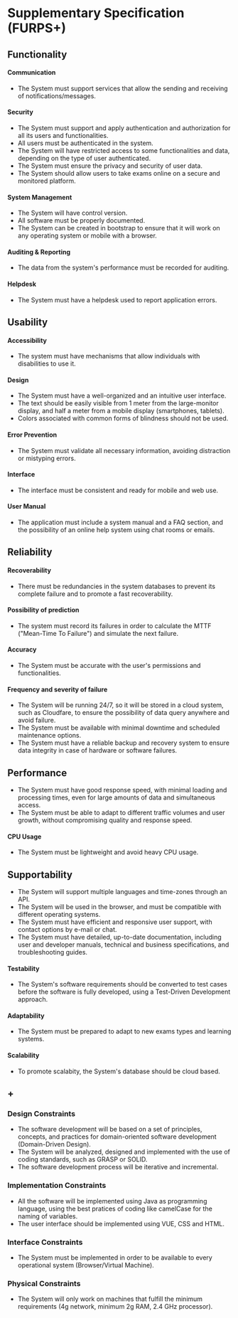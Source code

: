 # Supplementary Specification (FURPS+)

## Functionality

#### Communication
- The System must support services that allow the sending and receiving of notifications/messages.

#### Security
- The System must support and apply authentication and authorization for all its users and functionalities.
- All users must be authenticated in the system.
- The System will have restricted access to some functionalities and data, depending on the type of user authenticated.
- The System must ensure the privacy and security of user data.
- The System should allow users to take exams online on a secure and monitored platform.

#### System Management
- The System will have control version.
- All software must be properly documented.
- The System can be created in bootstrap to ensure that it will work on any operating system or mobile with a browser.

#### Auditing & Reporting
- The data from the system's performance must be recorded for auditing.

#### Helpdesk
- The System must have a helpdesk used to report application errors.


## Usability

#### Accessibility
- The system must have mechanisms that allow individuals with disabilities to use it.

#### Design
- The System must have a well-organized and an intuitive user interface.
- The text should be easily visible from 1 meter from the large-monitor display, and half a meter from a mobile display (smartphones, tablets).
- Colors associated with common forms of blindness should not be used.

#### Error Prevention
- The System must validate all necessary information, avoiding distraction or mistyping errors.

#### Interface
- The interface must be consistent and ready for mobile and web use.

#### User Manual
- The application must include a system manual and a FAQ section, and the possibility of an online help system using chat rooms or emails.


## Reliability

#### Recoverability
- There must be redundancies in the system databases to prevent its complete failure and to promote a fast recoverability.

#### Possibility of prediction
- The system must record its failures in order to calculate the MTTF ("Mean-Time To Failure") and simulate the next failure.

#### Accuracy
- The System must be accurate with the user's permissions and functionalities.

#### Frequency and severity of failure
- The System will be running 24/7, so it will be stored in a cloud system, such as Cloudfare, to ensure the possibility of data query anywhere and avoid failure.
- The System must be available with minimal downtime and scheduled maintenance options.
- The System must have a reliable backup and recovery system to ensure data integrity in case of hardware or software failures.


## Performance

- The System must have good response speed, with minimal loading and processing times, even for large amounts of data and simultaneous access.
- The System must be able to adapt to different traffic volumes and user growth, without compromising quality and response speed.

#### CPU Usage
- The System must be lightweight and avoid heavy CPU usage.


## Supportability

- The System will support multiple languages and time-zones through an API.
- The System will be used in the browser, and must be compatible with different operating systems.
- The System must have efficient and responsive user support, with contact options by e-mail or chat.
- The System must have detailed, up-to-date documentation, including user and developer manuals, technical and business specifications, and troubleshooting guides.

#### Testability
- The System's software requirements should be converted to test cases before the software is fully developed, using a Test-Driven Development approach.

#### Adaptability
- The System must be prepared to adapt to new exams types and learning systems.

#### Scalability
- To promote scalabity, the System's database should be cloud based.


## +

### Design Constraints
- The software development will be based on a set of principles, concepts, and practices for domain-oriented software development (Domain-Driven Design).
- The System will be analyzed, designed and implemented with the use of coding standards, such as GRASP or SOLID.
- The software development process will be iterative and incremental.

### Implementation Constraints
- All the software will be implemented using Java as programming language, using the best pratices of coding like camelCase for the naming of variables.
- The user interface should be implemented using VUE, CSS and HTML.

### Interface Constraints
- The System must be implemented in order to be available to every operational system (Browser/Virtual Machine).

### Physical Constraints
- The System will only work on machines that fulfill the minimum requirements (4g network, minimum 2g RAM, 2.4 GHz processor).
